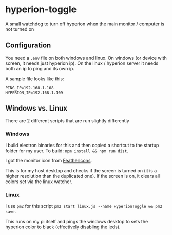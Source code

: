 # hyperion-toggle
A small watchdog to turn off hyperion when the main monitor / computer is not turned on

## Configuration
You need a `.env` file on both windows and linux. On windows (or device with screen, it needs just hyperion ip). On the linux / hyperion server it needs both an ip to ping and its own ip.

A sample file looks like this:
```
PING_IP=192.168.1.108
HYPERION_IP=192.168.1.109
```

## Windows vs. Linux
There are 2 different scripts that are run slightly differently

### Windows
I build electron binaries for this and then copied a shortcut to the startup folder for my user.
To build: `npm install && npm run dist`.

I got the monitor icon from [FeatherIcons](https://feathericons.com/).

This is for my host desktop and checks if the screen is turned on (it is a higher resolution than the duplicated one). If the screen is on, it clears all colors set via the linux watcher.

### Linux
I use `pm2` for this script `pm2 start linux.js --name HyperionToggle && pm2 save`.

This runs on my pi itself and pings the windows desktop to sets the hyperion color to black (effectively disabling the leds).